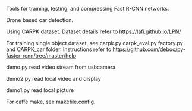 Tools for training, testing, and compressing Fast R-CNN networks.

Drone based car detection.

Using CARPK dataset. Dataset details refer to  https://lafi.github.io/LPN/

For training single object dataset, see carpk.py carpk_eval.py factory.py and CARPK_car folder. Instructions refer to https://github.com/deboc/py-faster-rcnn/tree/master/help

demo.py read video stream from usbcamera

demo2.py read local video and display

demo1.py read local picture

For caffe make, see makefile.config.
